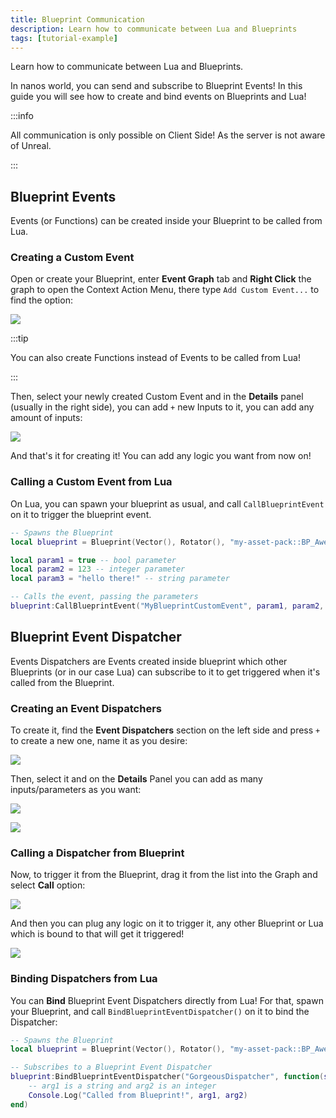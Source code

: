 ```yaml
---
title: Blueprint Communication
description: Learn how to communicate between Lua and Blueprints
tags: [tutorial-example]
---
```


Learn how to communicate between Lua and Blueprints.

In nanos world, you can send and subscribe to Blueprint Events! In this guide you will see how to create and bind events on Blueprints and Lua!

:::info

All communication is only possible on Client Side! As the server is not aware of Unreal.

:::


## Blueprint Events

Events (or Functions) can be created inside your Blueprint to be called from Lua.

### Creating a Custom Event

Open or create your Blueprint, enter **Event Graph** tab and **Right Click** the graph to open the Context Action Menu, there type `Add Custom Event...` to find the option:

![](/img/docs/tutorials/blueprints-01.webp)

:::tip

You can also create Functions instead of Events to be called from Lua!

:::

Then, select your newly created Custom Event and in the **Details** panel (usually in the right side), you can add `+` new Inputs to it, you can add any amount of inputs:

![](/img/docs/tutorials/blueprints-02.webp)

And that's it for creating it! You can add any logic you want from now on!


### Calling a Custom Event from Lua

On Lua, you can spawn your blueprint as usual, and call `CallBlueprintEvent` on it to trigger the blueprint event.

```lua Client/index.lua
-- Spawns the Blueprint
local blueprint = Blueprint(Vector(), Rotator(), "my-asset-pack::BP_AwesomeBlueprint")

local param1 = true -- bool parameter
local param2 = 123 -- integer parameter
local param3 = "hello there!" -- string parameter

-- Calls the event, passing the parameters
blueprint:CallBlueprintEvent("MyBlueprintCustomEvent", param1, param2, param3)
```


## Blueprint Event Dispatcher

Events Dispatchers are Events created inside blueprint which other Blueprints (or in our case Lua) can subscribe to it to get triggered when it's called from the Blueprint.

### Creating an Event Dispatchers

To create it, find the **Event Dispatchers** section on the left side and press `+` to create a new one, name it as you desire:

![](/img/docs/tutorials/blueprints-03.webp)

Then, select it and on the **Details** Panel you can add as many inputs/parameters as you want:

![](/img/docs/tutorials/blueprints-04.webp)

![](/img/docs/tutorials/blueprints-05.webp)


### Calling a Dispatcher from Blueprint

Now, to trigger it from the Blueprint, drag it from the list into the Graph and select **Call** option:

![](/img/docs/tutorials/blueprints-07.webp)

And then you can plug any logic on it to trigger it, any other Blueprint or Lua which is bound to that will get it triggered!

![](/img/docs/tutorials/blueprints-06.webp)


### Binding Dispatchers from Lua

You can **Bind** Blueprint Event Dispatchers directly from Lua! For that, spawn your Blueprint, and call `BindBlueprintEventDispatcher()` on it to bind the Dispatcher:

```lua Client/index.lua
-- Spawns the Blueprint
local blueprint = Blueprint(Vector(), Rotator(), "my-asset-pack::BP_AwesomeBlueprint",)

-- Subscribes to a Blueprint Event Dispatcher
blueprint:BindBlueprintEventDispatcher("GorgeousDispatcher", function(self, arg1, arg2)
    -- arg1 is a string and arg2 is an integer
    Console.Log("Called from Blueprint!", arg1, arg2)
end)
```
